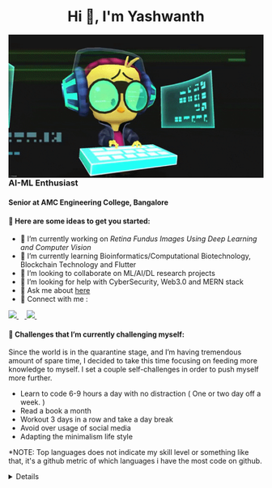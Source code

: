 <h1 align="center">Hi 👋, I'm Yashwanth</h1>
<img align="right" alt="GIF" width="680px" src="https://github.com/cybergeekgyan/cybergeekgyan/blob/main/img/0a10af70-6cbf-46df-9071-0ff586a3b1d6.gif"/>
<h3 align="left">AI-ML Enthusiast</h3>
<h4 align="left">Senior at AMC Engineering College, Bangalore</h4>

	


#### 🤔 Here are some ideas to get you started:

- 🔭 I’m currently working on *Retina Fundus Images Using Deep Learning and Computer Vision*
- 🌱 I’m currently learning Bioinformatics/Computational Biotechnology, Blockchain Technology and Flutter
- 👯 I’m looking to collaborate on ML/AI/DL research projects
- 🤔 I’m looking for help with CyberSecurity, Web3.0 and MERN stack
- 💬 Ask me about [here]((https://twitter.com/QuestIn_))
- 🔗 Connect with me :
		
<a href="https://www.linkedin.com/in/yashwanth-s-1a869a24a/"> <img src="https://img.icons8.com/fluent/48/000000/linkedin.png" width="50px"/> </a>&nbsp;&nbsp;&nbsp;<a href="https://twitter.com/QuestIn_"> <img src="https://img.icons8.com/fluency/48/000000/twitter.png" width="50px"/> </a>&nbsp;&nbsp;

#### 🌱 Challenges that I’m currently challenging myself:
Since the world is in the quarantine stage, and I’m having tremendous amount of spare time, I decided to take this time focusing on feeding more knowledge to myself. I set a couple self-challenges in order to push myself more further. 

* Learn to code 6-9 hours a day with no distraction ( One or two day off a week. ) 
* Read a book a month
* Workout 3 days in a row and take a day break 
* Avoid over usage of social media
* Adapting the minimalism life style



*NOTE: Top languages does not indicate my skill level or something like that, it's a github metric of which languages i have the most code on github.


<details>	

## 🔧 Tools

![Java](http://img.shields.io/badge/-Java-5B4638?style=flat-square&logo=java&logoColor=ffffff)
![C](http://img.shields.io/badge/-C-A8B9CC?style=flat-square&logo=c&logoColor=ffffff)
![Python](http://img.shields.io/badge/-Python-3776AB?style=flat-square&logo=python&logoColor=ffffff)
![JavaScript](https://img.shields.io/badge/-JavaScript-%23F7DF1C?style=flat-square&logo=javascript&logoColor=000000&labelColor=%23F7DF1C&color=%23FFCE5A)

![HTML5](https://img.shields.io/badge/-HTML5-%23E44D27?style=flat-square&logo=html5&logoColor=ffffff)
![CSS3](https://img.shields.io/badge/-CSS3-%231572B6?style=flat-square&logo=css3)

![Bootstrap](https://img.shields.io/badge/-Bootstrap-563D7C?style=flat-square&logo=Bootstrap)

![Git](https://img.shields.io/badge/-Git-%23F05032?style=flat-square&logo=git&logoColor=%23ffffff)
![GitLab](https://img.shields.io/badge/-GitLab-FCA121?style=flat-square&logo=gitlab)
![GitHub](https://img.shields.io/badge/-GitHub-181717?style=flat-square&logo=github)
![VS Code](http://img.shields.io/badge/-VS%20Code-007ACC?style=flat-square&logo=visual-studio-code&logoColor=ffffff)
![Eclipse-IDE](http://img.shields.io/badge/-Eclipse-2C2255?style=flat-square&logo=eclipse&logoColor=ffffff)
![Powershell](http://img.shields.io/badge/-Powershell-5391FE?style=flat-square&logo=powershell&logoColor=ffffff)
![Windows](http://img.shields.io/badge/-Windows-0078D6?style=flat-square&logo=windows&logoColor=ffffff)

<br/>
	
	


